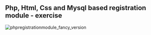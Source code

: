 Php, Html, Css and Mysql based registration module - exercise
---

![phpregistrationmodule_fancy_version](https://github.com/r4nd3l/phpregistrationmodule_fancy_version/blob/master/img/sample.gif)
